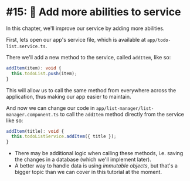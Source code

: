 # \#15: 🎁 Add more abilities to service

In this chapter, we'll improve our service by adding more abilities.

First, lets open our app's service file, which is available at `app/todo-list.service.ts`.

There we'll add a new method to the service, called `addItem`, like so:

```typescript
addItem(item): void {
  this.todoList.push(item);
}
```

This will allow us to call the same method from everywhere across the application, thus making our app easier to maintain.

And now we can change our code in `app/list-manager/list-manager.component.ts` to call the `addItem` method directly from the service like so:

```typescript
addItem(title): void {
  this.todoListService.addItem({ title });
}
```

* There may be additional logic when calling these methods, i.e. saving the changes in a database \(which we'll implement later\).
* A better way to handle data is using _immutable objects_, but that's a bigger topic than we can cover in this tutorial at the moment.

